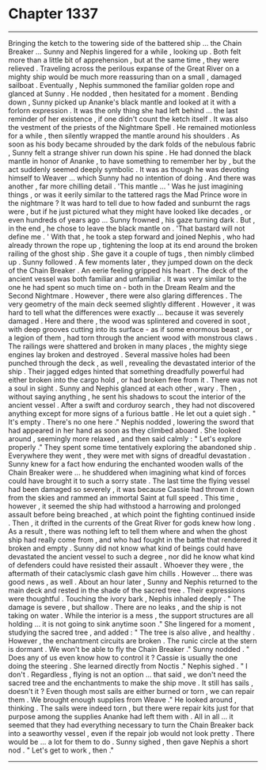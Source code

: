 
# Chapter 1337


---

Bringing the ketch to the towering side of the battered ship ... the Chain Breaker ... Sunny and Nephis lingered for a while , looking up . Both felt more than a little bit of apprehension , but at the same time , they were relieved .
Traveling across the perilous expanse of the Great River on a mighty ship would be much more reassuring than on a small , damaged sailboat .
Eventually , Nephis summoned the familiar golden rope and glanced at Sunny .
He nodded , then hesitated for a moment .
Bending down , Sunny picked up Ananke's black mantle and looked at it with a forlorn expression . It was the only thing she had left behind ... the last reminder of her existence , if one didn't count the ketch itself .
It was also the vestment of the priests of the Nightmare Spell .
He remained motionless for a while , then silently wrapped the mantle around his shoulders .
As soon as his body became shrouded by the dark folds of the nebulous fabric , Sunny felt a strange shiver run down his spine . He had donned the black mantle in honor of Ananke , to have something to remember her by , but the act suddenly seemed deeply symbolic .
It was as though he was devoting himself to Weaver ... which Sunny had no intention of doing .
And there was another , far more chilling detail .
'This mantle ... '
Was he just imagining things , or was it eerily similar to the tattered rags the Mad Prince wore in the nightmare ? It was hard to tell due to how faded and sunburnt the rags were , but if he just pictured what they might have looked like decades , or even hundreds of years ago ...
Sunny frowned , his gaze turning dark . But , in the end , he chose to leave the black mantle on .
'That bastard will not define me . '
With that , he took a step forward and joined Nephis , who had already thrown the rope up , tightening the loop at its end around the broken railing of the ghost ship . She gave it a couple of tugs , then nimbly climbed up .
Sunny followed .
A few moments later , they jumped down on the deck of the Chain Breaker .
An eerie feeling gripped his heart .
The deck of the ancient vessel was both familiar and unfamiliar . It was very similar to the one he had spent so much time on - both in the Dream Realm and the Second Nightmare . However , there were also glaring differences .
The very geometry of the main deck seemed slightly different . However , it was hard to tell what the differences were exactly ... because it was severely damaged .
Here and there , the wood was splintered and covered in soot , with deep grooves cutting into its surface - as if some enormous beast , or a legion of them , had torn through the ancient wood with monstrous claws . The railings were shattered and broken in many places , the mighty siege engines lay broken and destroyed .
Several massive holes had been punched through the deck , as well , revealing the devastated interior of the ship . Their jagged edges hinted that something dreadfully powerful had either broken into the cargo hold , or had broken free from it .
There was not a soul in sight .
Sunny and Nephis glanced at each other , wary . Then , without saying anything , he sent his shadows to scout the interior of the ancient vessel .
After a swift and corduroy search , they had not discovered anything except for more signs of a furious battle .
He let out a quiet sigh .
" It's empty . There's no one here ."
Nephis nodded , lowering the sword that had appeared in her hand as soon as they climbed aboard . She looked around , seemingly more relaxed , and then said calmly :
" Let's explore properly ."
They spent some time tentatively exploring the abandoned ship . Everywhere they went , they were met with signs of dreadful devastation . Sunny knew for a fact how enduring the enchanted wooden walls of the Chain Breaker were ... he shuddered when imagining what kind of forces could have brought it to such a sorry state .
The last time the flying vessel had been damaged so severely , it was because Cassie had thrown it down from the skies and rammed an immortal Saint at full speed . This time , however , it seemed the ship had withstood a harrowing and prolonged assault before being breached , at which point the fighting continued inside .
Then , it drifted in the currents of the Great River for gods knew how long . As a result , there was nothing left to tell them where and when the ghost ship had really come from , and who had fought in the battle that rendered it broken and empty .
Sunny did not know what kind of beings could have devastated the ancient vessel to such a degree , nor did he know what kind of defenders could have resisted their assault . Whoever they were , the aftermath of their cataclysmic clash gave him chills .
However ... there was good news , as well .
About an hour later , Sunny and Nephis returned to the main deck and rested in the shade of the sacred tree . Their expressions were thoughtful .
Touching the ivory bark , Nephis inhaled deeply .
" The damage is severe , but shallow . There are no leaks , and the ship is not taking on water . While the interior is a mess , the support structures are all holding ... it is not going to sink anytime soon ."
She lingered for a moment , studying the sacred tree , and added :
" The tree is also alive , and healthy . However , the enchantment circuits are broken . The runic circle at the stern is dormant . We won't be able to fly the Chain Breaker ."
Sunny nodded .
" Does any of us even know how to control it ? Cassie is usually the one doing the steering . She learned directly from Noctis ."
Nephis sighed .
" I don't . Regardless , flying is not an option ... that said , we don't need the sacred tree and the enchantments to make the ship move . It still has sails , doesn't it ? Even though most sails are either burned or torn , we can repair them . We brought enough supplies from Weave ."
He looked around , thinking . The sails were indeed torn , but there were repair kits just for that purpose among the supplies Ananke had left them with . All in all ... it seemed that they had everything necessary to turn the Chain Breaker back into a seaworthy vessel , even if the repair job would not look pretty .
There would be ... a lot for them to do .
Sunny sighed , then gave Nephis a short nod .
" Let's get to work , then ."

---

